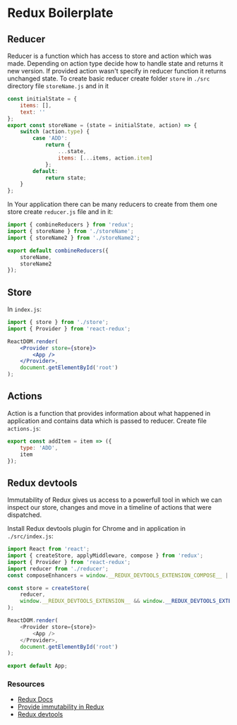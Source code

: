 # Redux Boilerplate

## Reducer

Reducer is a function which has access to store and action which was made. Depending on action type decide how to handle state and returns it new version. If provided action wasn't specify in reducer function it returns unchanged state. To create basic reducer create folder `store` in `./src` directory file `storeName.js` and in it

```js
const initialState = {
    items: [],
    text: ''
};
export const storeName = (state = initialState, action) => {
    switch (action.type) {
        case 'ADD':
            return {
                ...state,
                items: [...items, action.item]
            };
        default:
            return state;
    }
};
```

In Your application there can be many reducers to create from them one store create `reducer.js` file and in it:

```js
import { combineReducers } from 'redux';
import { storeName } from './storeName';
import { storeName2 } from './storeName2';

export default combineReducers({
    storeName,
    storeName2
});
```

## Store

In `index.js`:

```jsx
import { store } from './store';
import { Provider } from 'react-redux';

ReactDOM.render(
    <Provider store={store}>
        <App />
    </Provider>,
    document.getElementById('root')
);
```

## Actions

Action is a function that provides information about what happened in application and contains data which is passed to reducer. Create file `actions.js`:

```js
export const addItem = item => ({
    type: 'ADD',
    item
});
```

## Redux devtools

Immutability of Redux gives us access to a powerfull tool in which we can inspect our store, changes and move in a timeline of actions that were dispatched.

Install Redux devtools plugin for Chrome and in application in `./src/index.js`:

```js
import React from 'react';
import { createStore, applyMiddleware, compose } from 'redux';
import { Provider } from 'react-redux';
import reducer from './reducer';
const composeEnhancers = window.__REDUX_DEVTOOLS_EXTENSION_COMPOSE__ || compose;

const store = createStore(
    reducer,
    window.__REDUX_DEVTOOLS_EXTENSION__ && window.__REDUX_DEVTOOLS_EXTENSION__()
);

ReactDOM.render(
    <Provider store={store}>
        <App />
    </Provider>,
    document.getElementById('root')
);

export default App;
```

### Resources

-   [Redux Docs](https://redux.js.org/)
-   [Provide immutability in Redux](https://daveceddia.com/react-redux-immutability-guide/)
-   [Redux devtools](https://github.com/zalmoxisus/redux-devtools-extension/)
